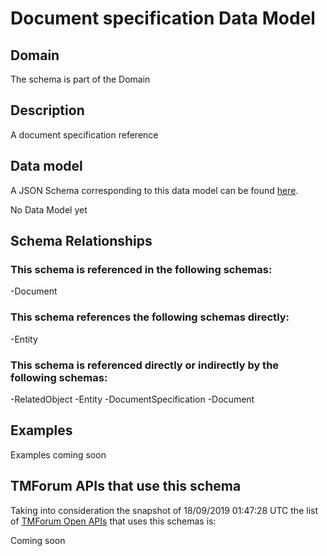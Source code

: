 # Document specification Data Model

## Domain

The  schema is part of the  Domain

## Description

A document specification reference

## Data model

A JSON Schema corresponding to this data model can be found
[here](https://github.com/tmforum-rand/schemas/blob/master/Common/DocumentSpecification.schema.json).

No Data Model yet

## Schema Relationships

### This schema is referenced in the following schemas:

-Document

### This schema references the following schemas directly:

-Entity

### This schema is referenced directly or indirectly by the following schemas:

-RelatedObject
-Entity
-DocumentSpecification
-Document



## Examples

Examples coming soon

## TMForum APIs that use this schema

Taking into consideration the snapshot of 18/09/2019 01:47:28 UTC the list of [TMForum Open APIs](https://www.tmforum.org/open-apis/) that uses this schemas is:

Coming soon